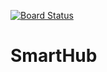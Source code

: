[![Board Status](https://dev.azure.com/maximilian2304/975a9804-a42a-4b42-b259-72c2d414059b/0f1ae8aa-2fed-43b2-bd11-7d858c3d07c1/_apis/work/boardbadge/5e472fe8-0999-4580-8ee7-093fa71da0ee)](https://dev.azure.com/maximilian2304/975a9804-a42a-4b42-b259-72c2d414059b/_boards/board/t/0f1ae8aa-2fed-43b2-bd11-7d858c3d07c1/Microsoft.RequirementCategory)
# SmartHub
